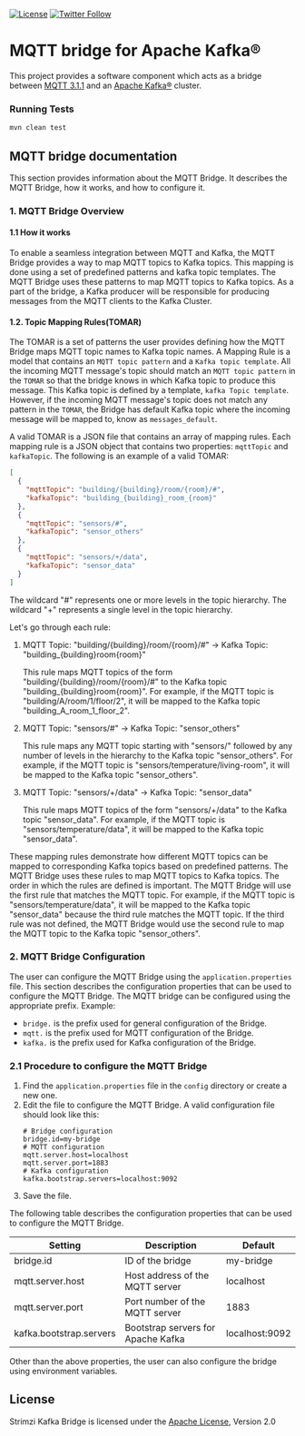 [![License](https://img.shields.io/badge/license-Apache--2.0-blue.svg)](http://www.apache.org/licenses/LICENSE-2.0)
[![Twitter Follow](https://img.shields.io/twitter/follow/strimziio?style=social)](https://twitter.com/strimziio)

# MQTT bridge for Apache Kafka®

This project provides a software component which acts as a bridge between [MQTT 3.1.1](http://docs.oasis-open.org/mqtt/mqtt/v3.1.1/os/mqtt-v3.1.1-os.html) and an [Apache Kafka®](https://kafka.apache.org/) cluster.

### Running Tests

```bash
mvn clean test
```

## MQTT bridge documentation

This section provides information about the MQTT Bridge. It describes the MQTT Bridge, how it works, and how to configure it.

### 1. MQTT Bridge Overview

#### 1.1 How it works

To enable a seamless integration between MQTT and Kafka, the MQTT Bridge provides a way to map MQTT topics to Kafka topics. 
This mapping is done using a set of predefined patterns and kafka topic templates. The MQTT Bridge uses these patterns to map MQTT topics to Kafka topics. 
As a part of the bridge, a Kafka producer will be responsible for producing messages from the MQTT clients to the Kafka Cluster.

#### 1.2. Topic Mapping Rules(TOMAR)

The TOMAR is a set of patterns the user provides defining how the MQTT Bridge maps MQTT topic names to Kafka topic names.
A Mapping Rule is a model that contains an `MQTT topic pattern` and a `Kafka topic template`. 
All the incoming MQTT message's topic should match an `MQTT topic pattern` in the `TOMAR` so that the bridge knows in which Kafka topic to produce this message. This Kafka topic is defined by a template, `kafka Topic template`. 
However, if the incoming MQTT message's topic does not match any pattern in the `TOMAR`, the Bridge has default Kafka topic where the incoming message will be mapped to, know as `messages_default`.

A valid TOMAR is a JSON file that contains an array of mapping rules. 
Each mapping rule is a JSON object that contains two properties: `mqttTopic` and `kafkaTopic`. The following is an example of a valid TOMAR:

```json
[
  {
    "mqttTopic": "building/{building}/room/{room}/#",
    "kafkaTopic": "building_{building}_room_{room}"
  },
  {
    "mqttTopic": "sensors/#",
    "kafkaTopic": "sensor_others"
  },
  {
    "mqttTopic": "sensors/+/data",
    "kafkaTopic": "sensor_data"
  }
]
```
The wildcard "#" represents one or more levels in the topic hierarchy. The wildcard "+" represents a single level in the topic hierarchy.

Let's go through each rule:

1. MQTT Topic: "building/{building}/room/{room}/#" -> Kafka Topic: "building_{building}room{room}"

    This rule maps MQTT topics of the form "building/{building}/room/{room}/#" to the Kafka topic "building_{building}room{room}". 
    For example, if the MQTT topic is "building/A/room/1/floor/2", it will be mapped to the Kafka topic "building_A_room_1_floor_2".

2. MQTT Topic: "sensors/#" -> Kafka Topic: "sensor_others"

    This rule maps any MQTT topic starting with "sensors/" followed by any number of levels in the hierarchy to the Kafka topic "sensor_others". 
    For example, if the MQTT topic is "sensors/temperature/living-room",  it will be mapped to the Kafka topic "sensor_others".

3. MQTT Topic: "sensors/+/data" -> Kafka Topic: "sensor_data"

    This rule maps MQTT topics of the form "sensors/+/data" to the Kafka topic "sensor_data". 
    For example, if the MQTT topic is "sensors/temperature/data", it will be mapped to the Kafka topic "sensor_data".

These mapping rules demonstrate how different MQTT topics can be mapped to corresponding Kafka topics based on predefined patterns.
The MQTT Bridge uses these rules to map MQTT topics to Kafka topics. The order in which the rules are defined is important. 
The MQTT Bridge will use the first rule that matches the MQTT topic. 
For example, if the MQTT topic is "sensors/temperature/data", it will be mapped to the Kafka topic "sensor_data" because the third rule matches the MQTT topic. 
If the third rule was not defined, the MQTT Bridge would use the second rule to map the MQTT topic to the Kafka topic "sensor_others".

### 2. MQTT Bridge Configuration

The user can configure the MQTT Bridge using the `application.properties` file. This section describes the configuration properties that can be used to configure the MQTT Bridge.
The MQTT bridge can be configured using the appropriate prefix. Example:

- `bridge.` is the prefix used for general configuration of the Bridge.
- `mqtt.` is the prefix used for MQTT configuration of the Bridge.
- `kafka.` is the prefix used for Kafka configuration of the Bridge.

### 2.1 Procedure to configure the MQTT Bridge

1. Find the `application.properties` file in the `config` directory or create a new one.
2. Edit the file to configure the MQTT Bridge.
    A valid configuration file should look like this:
    ```properties
    # Bridge configuration
    bridge.id=my-bridge
    # MQTT configuration
    mqtt.server.host=localhost
    mqtt.server.port=1883
    # Kafka configuration
    kafka.bootstrap.servers=localhost:9092
    ```
3. Save the file.

The following table describes the configuration properties that can be used to configure the MQTT Bridge.

| Setting                        | Description                                     | Default        |
| ------------------------------ | ----------------------------------------------- |----------------|
| bridge.id                      | ID of the bridge                                | my-bridge      |
| mqtt.server.host               | Host address of the MQTT server                 | localhost      |
| mqtt.server.port               | Port number of the MQTT server                  | 1883           |
| kafka.bootstrap.servers        | Bootstrap servers for Apache Kafka              | localhost:9092 |

Other than the above properties, the user can also configure the bridge using environment variables.

## License

Strimzi Kafka Bridge is licensed under the [Apache License](./LICENSE), Version 2.0